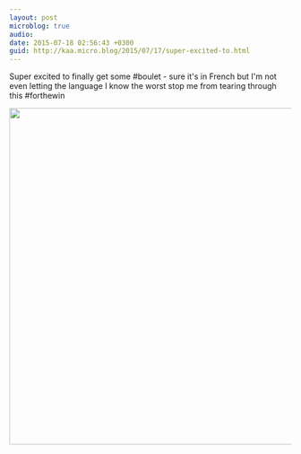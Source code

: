 ```yaml
---
layout: post
microblog: true
audio: 
date: 2015-07-18 02:56:43 +0300
guid: http://kaa.micro.blog/2015/07/17/super-excited-to.html
---
```

Super excited to finally get some #boulet - sure it's in French but I'm not even letting the language I know the worst stop me from tearing through this #forthewin

<img src="https://micro.kaa.bz/uploads/2018/159a1994e8.jpg" width="600" height="600" />
